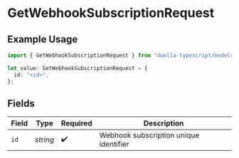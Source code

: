 # GetWebhookSubscriptionRequest

## Example Usage

```typescript
import { GetWebhookSubscriptionRequest } from "dwolla-typescript/models/operations";

let value: GetWebhookSubscriptionRequest = {
  id: "<id>",
};
```

## Fields

| Field                                  | Type                                   | Required                               | Description                            |
| -------------------------------------- | -------------------------------------- | -------------------------------------- | -------------------------------------- |
| `id`                                   | *string*                               | :heavy_check_mark:                     | Webhook subscription unique identifier |